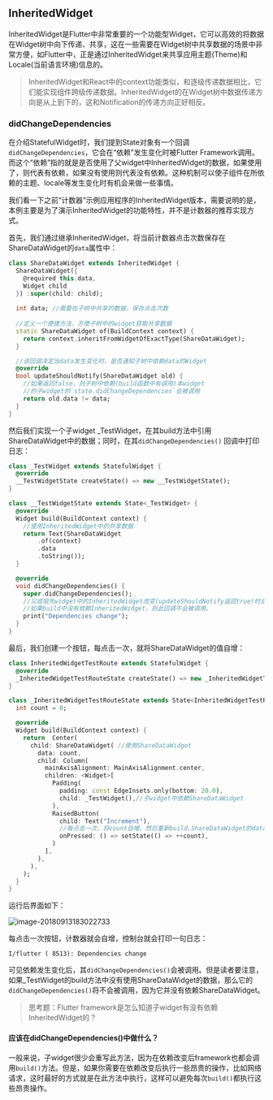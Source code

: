 

## InheritedWidget

InheritedWidget是Flutter中非常重要的一个功能型Widget，它可以高效的将数据在Widget树中向下传递、共享，这在一些需要在Widget树中共享数据的场景中非常方便，如Flutter中，正是通过InheritedWidget来共享应用主题(Theme)和Locale(当前语言环境)信息的。

> InheritedWidget和React中的context功能类似，和逐级传递数据相比，它们能实现组件跨级传递数据。InheritedWidget的在Widget树中数据传递方向是从上到下的，这和Notification的传递方向正好相反。

### didChangeDependencies

在介绍StatefulWidget时，我们提到State对象有一个回调`didChangeDependencies`，它会在“依赖”发生变化时被Flutter Framework调用。而这个“依赖”指的就是是否使用了父widget中InheritedWidget的数据，如果使用了，则代表有依赖，如果没有使用则代表没有依赖。这种机制可以使子组件在所依赖的主题、locale等发生变化时有机会来做一些事情。

我们看一下之前“计数器”示例应用程序的InheritedWidget版本，需要说明的是，本例主要是为了演示InheritedWidget的功能特性，并不是计数器的推荐实现方式。

首先，我们通过继承InheritedWidget，将当前计数器点击次数保存在ShareDataWidget的`data`属性中：

```dart
class ShareDataWidget extends InheritedWidget {
  ShareDataWidget({
    @required this.data,
    Widget child
  }) :super(child: child);
    
  int data; //需要在子树中共享的数据，保存点击次数
    
  //定义一个便捷方法，方便子树中的widget获取共享数据  
  static ShareDataWidget of(BuildContext context) {
    return context.inheritFromWidgetOfExactType(ShareDataWidget);
  }

  //该回调决定当data发生变化时，是否通知子树中依赖data的Widget  
  @override
  bool updateShouldNotify(ShareDataWidget old) {
    //如果返回false，则子树中依赖(build函数中有调用)本widget
    //的子widget的`state.didChangeDependencies`会被调用
    return old.data != data;
  }
}
```

然后我们实现一个子widget _TestWidget，在其build方法中引用ShareDataWidget中的数据；同时，在其`didChangeDependencies()` 回调中打印日志：

```dart
class _TestWidget extends StatefulWidget {
  @override
  __TestWidgetState createState() => new __TestWidgetState();
}

class __TestWidgetState extends State<_TestWidget> {
  @override
  Widget build(BuildContext context) {
    //使用InheritedWidget中的共享数据
    return Text(ShareDataWidget
        .of(context)
        .data
        .toString());
  }

  @override
  void didChangeDependencies() {
    super.didChangeDependencies();
    //父或祖先widget中的InheritedWidget改变(updateShouldNotify返回true)时会被调用。
    //如果build中没有依赖InheritedWidget，则此回调不会被调用。
    print("Dependencies change");
  }
}
```

最后，我们创建一个按钮，每点击一次，就将ShareDataWidget的值自增：

```dart
class InheritedWidgetTestRoute extends StatefulWidget {
  @override
  _InheritedWidgetTestRouteState createState() => new _InheritedWidgetTestRouteState();
}

class _InheritedWidgetTestRouteState extends State<InheritedWidgetTestRoute> {
  int count = 0;

  @override
  Widget build(BuildContext context) {
    return  Center(
      child: ShareDataWidget( //使用ShareDataWidget
        data: count,
        child: Column(
          mainAxisAlignment: MainAxisAlignment.center,
          children: <Widget>[
            Padding(
              padding: const EdgeInsets.only(bottom: 20.0),
              child: _TestWidget(),//子widget中依赖ShareDataWidget
            ),
            RaisedButton(
              child: Text("Increment"),
              //每点击一次，将count自增，然后重新build,ShareDataWidget的data将被更新  
              onPressed: () => setState(() => ++count),
            )
          ],
        ),
      ),
    );
  }
}
```

运行后界面如下：

![image-20180913183022733](https://cdn.jsdelivr.net/gh/flutterchina/flutter-in-action@1.0/docs/imgs/image-20180913183022733.png)

每点击一次按钮，计数器就会自增，控制台就会打印一句日志：

```
I/flutter ( 8513): Dependencies change
```

可见依赖发生变化后，其`didChangeDependencies()`会被调用。但是读者要注意，如果_TestWidget的build方法中没有使用ShareDataWidget的数据，那么它的`didChangeDependencies()`将不会被调用，因为它并没有依赖ShareDataWidget。

> 思考题：Flutter framework是怎么知道子widget有没有依赖InheritedWidget的？

#### 应该在didChangeDependencies()中做什么？

一般来说，子widget很少会重写此方法，因为在依赖改变后framework也都会调用`build()`方法。但是，如果你需要在依赖改变后执行一些昂贵的操作，比如网络请求，这时最好的方式就是在此方法中执行，这样可以避免每次`build()`都执行这些昂贵操作。

